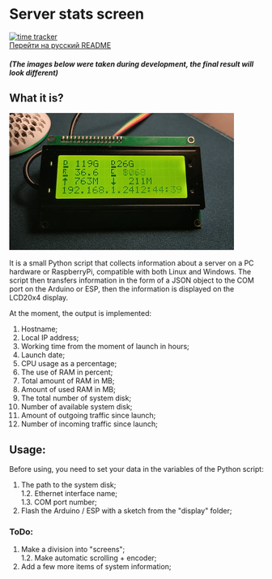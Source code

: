 # Server stats screen
[![time tracker](https://wakatime.com/badge/github/teuchezh/server-stats-screen.svg)](https://wakatime.com/badge/github/teuchezh/server-stats-screen)  
[Перейти на русский README](/README_ru.md)  
##### (The images below were taken during development, the final result will look different)  

## What it is?  
![demo_gif](/images/demo.gif)  

It is a small Python script that collects information about a server on a PC hardware or RaspberryPi, compatible with both Linux and Windows. The script then transfers information in the form of a JSON object to the COM port on the Arduino or ESP, then the information is displayed on the LCD20x4 display.  

At the moment, the output is implemented:  
1. Hostname;  
2. Local IP address;  
3. Working time from the moment of launch in hours;  
4. Launch date;  
5. CPU usage as a percentage;  
6. The use of RAM in percent;  
7. Total amount of RAM in MB;  
8. Amount of used RAM in MB;  
9. The total number of system disk;  
10. Number of available system disk;  
11. Amount of outgoing traffic since launch;  
11. Number of incoming traffic since launch;  

## Usage:  
Before using, you need to set your data in the variables of the Python script:  
1. The path to the system disk;  
1.2. Ethernet interface name;  
1.3. COM port number;  
2. Flash the Arduino / ESP with a sketch from the "display" folder;  

### ToDo:  
1. Make a division into "screens";  
1.2. Make automatic scrolling + encoder;  
2. Add a few more items of system information;  
